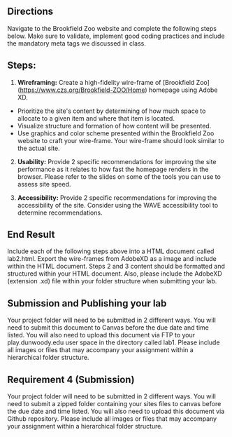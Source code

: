 ## Directions

Navigate to the Brookfield Zoo website and complete the following steps below.  Make sure to validate, implement good coding practices and include the mandatory meta tags we discussed in class.

## Steps:

1. **Wireframing:** Create a high-fidelity wire-frame of [Brookfield Zoo] (https://www.czs.org/Brookfield-ZOO/Home) homepage using Adobe XD.
 - Prioritize the site's content by determining of how much space to allocate to a given item and where that item is located.
 - Visualize structure and formation of how content will be presented.
 - Use graphics and color scheme presented within the Brookfield Zoo website to craft your wire-frame.  Your wire-frame should look similar to the actual site.

2. **Usability:** Provide 2 specific recommendations for improving the site performance as it relates to how fast the homepage renders in the browser.  Please refer to the slides on some of the tools you can use to assess site speed.

3.  **Accessibility:** Provide 2 specific recommendations for improving the accessibility of the site.  Consider using the WAVE accessibility tool to determine recommendations.


## End Result

Include each of the following steps above into a HTML document called lab2.html.  Export the wire-frames from AdobeXD as a image and include within the HTML document.  Steps 2 and 3 content should be formatted and structured within your HTML document.  Also, please include the AdobeXD (extension .xd) file within your folder structure when submitting your lab.

## Submission and Publishing your lab

Your project folder will need to be submitted in 2 different ways.  You will need to submit this document to Canvas before the due date and time listed.  You will also need to upload this document via FTP to your play.dunwoody.edu user space in the directory called lab1.  Please include all images or files that may accompany your assignment within a hierarchical folder structure.  

## Requirement 4 (Submission)

Your project folder will need to be submitted in 2 different ways.  You will need to submit a zipped folder containing your sites files to canvas before the due date and time listed.  You will also need to upload this document via Github repository.   Please include all images or files that may accompany your assignment within a hierarchical folder structure.
